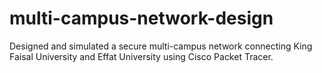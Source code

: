 # multi-campus-network-design
Designed and simulated a secure multi-campus network connecting King Faisal University and Effat University using Cisco Packet Tracer.
